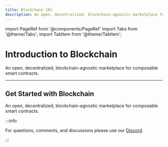 ```yaml
---
title: Blockchain 101
description: An open, decentralized, blockchain-agnostic marketplace for composable smart contracts
---
```


import PageRef from '@components/PageRef'
import Tabs from '@theme/Tabs';
import TabItem from '@theme/TabItem';

# Introduction to Blockchain

An open, decentralized, blockchain-agnostic marketplace for composable smart contracts.

---

## Get Started with Blockchain

An open, decentralized, blockchain-agnostic marketplace for composable smart contracts.

<PageRef url="./algorand" pageName="Algorand" />
<PageRef url="./conflux" pageName="Conflux" />
<PageRef url="./ethereum" pageName="Ethereum" />
<PageRef url="./flow" pageName="Flow" />
<PageRef url="./near" pageName="Near" />
<PageRef url="./polygon" pageName="Polygon" />
<PageRef url="./Solana" pageName="Solana" />

:::info

For questions, comments, and discussions please use our [Discord](https://discord.com/invite/uqecGxg).

:::
